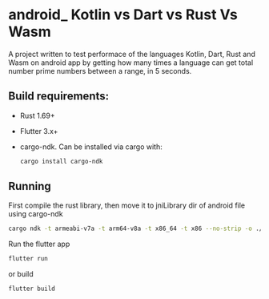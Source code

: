 # android_ Kotlin vs Dart vs Rust Vs Wasm

A project written to test performace of the languages Kotlin, Dart, Rust and Wasm on android app by getting how many times a language can get total number prime numbers between a range, in 5 seconds.



## Build requirements:

- Rust 1.69+
- Flutter 3.x+

- cargo-ndk. Can be installed via cargo with:

  ```sh
  cargo install cargo-ndk
  ```

  

## Running

First compile the rust library, then move it to jniLibrary dir of android file using cargo-ndk

```sh
cargo ndk -t armeabi-v7a -t arm64-v8a -t x86_64 -t x86 --no-strip -o ./android/app/src/main/jniLibs build --release
```

Run the flutter app

```sh
flutter run
```

or build

```sh
flutter build
```

